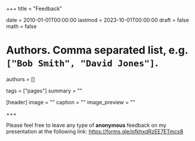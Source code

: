 +++
title = "Feedback"

date = 2010-01-01T00:00:00
lastmod = 2023-10-01T00:00:00
draft = false
math = false

# Authors. Comma separated list, e.g. `["Bob Smith", "David Jones"]`.
authors = []

tags = ["pages"]
summary = ""

[header]
image = ""
caption = ""
image_preview = ""


+++

Please feel free to leave any type of **anonymous** feedback on my presentation at the following link: https://forms.gle/pfkhxdRzEE7ETmcs8

